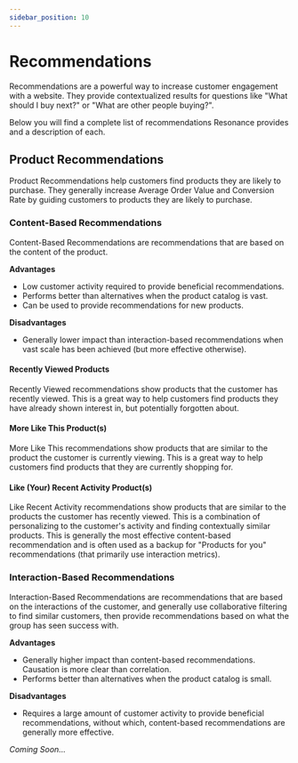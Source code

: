 ```yaml
---
sidebar_position: 10
---
```


# Recommendations

Recommendations are a powerful way to increase customer engagement with a website. They provide contextualized results for questions like "What should I buy next?" or "What are other people buying?".

Below you will find a complete list of recommendations Resonance provides and a description of each.

## Product Recommendations

Product Recommendations help customers find products they are likely to purchase. They generally increase Average Order Value and Conversion Rate by guiding customers to products they are likely to purchase.

### Content-Based Recommendations

Content-Based Recommendations are recommendations that are based on the content of the product. 

**Advantages**

- Low customer activity required to provide beneficial recommendations.
- Performs better than alternatives when the product catalog is vast.
- Can be used to provide recommendations for new products.

**Disadvantages**

- Generally lower impact than interaction-based recommendations when vast scale has been achieved (but more effective otherwise).

#### Recently Viewed Products

Recently Viewed recommendations show products that the customer has recently viewed. This is a great way to help customers find products they have already shown interest in, but potentially forgotten about.

#### More Like This Product(s)

More Like This recommendations show products that are similar to the product the customer is currently viewing. This is a great way to help customers find products that they are currently shopping for.

#### Like (Your) Recent Activity Product(s)

Like Recent Activity recommendations show products that are similar to the products the customer has recently viewed. This is a combination of personalizing to the customer's activity and finding contextually similar products. This is generally the most effective content-based recommendation and is often used as a backup for "Products for you" recommendations (that primarily use interaction metrics).

### Interaction-Based Recommendations

Interaction-Based Recommendations are recommendations that are based on the interactions of the customer, and generally use collaborative filtering to find similar customers, then provide recommendations based on what the group has seen success with.

**Advantages**

- Generally higher impact than content-based recommendations. Causation is more clear than correlation.
- Performs better than alternatives when the product catalog is small.

**Disadvantages**

- Requires a large amount of customer activity to provide beneficial recommendations, without which, content-based recommendations are generally more effective.

_Coming Soon..._